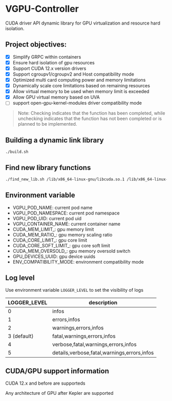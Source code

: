 # VGPU-Controller

CUDA driver API dynamic library for GPU virtualization and resource hard isolation.

## Project objectives:

- [x] Simplify GRPC within containers
- [x] Ensure hard isolation of gpu resources
- [x] Support CUDA 12.x version drivers
- [x] Support cgroupv1/cgroupv2 and Host compatibility mode
- [x] Optimized multi card computing power and memory limitations
- [x] Dynamically scale core limitations based on remaining resources
- [x] Allow virtual memory to be used when memory limit is exceeded 
- [x] Allow GPU virtual memory based on UVA
- [ ] support open-gpu-kernel-modules driver compatibility mode

> Note: Checking indicates that the function has been completed, while unchecking indicates that the function has not been completed or is planned to be implemented.

## Building a dynamic link library

```
./build.sh
```

## Find new library functions

```bash
./find_new_lib.sh /lib/x86_64-linux-gnu/libcuda.so.1 /lib/x86_64-linux-gnu/libnvidia-ml.so.1
```

## Environment variable

* VGPU_POD_NAME: current pod name
* VGPU_POD_NAMESPACE: current pod namespace
* VGPU_POD_UID: current pod uid
* VGPU_CONTAINER_NAME: current container name
* CUDA_MEM_LIMIT_<index>: gpu memory limit
* CUDA_MEM_RATIO_<index>: gpu memory scaling ratio
* CUDA_CORE_LIMIT_<index>: gpu core limit
* CUDA_CORE_SOFT_LIMIT_<index>: gpu core soft limit
* CUDA_MEM_OVERSOLD_<index>: gpu memory oversold switch
* GPU_DEVICES_UUID: gpu device uuids
* ENV_COMPATIBILITY_MODE: environment compatibility mode

## Log level

Use environment variable `LOGGER_LEVEL` to set the visibility of logs

| LOGGER_LEVEL       | description                                 |
| ------------------ |---------------------------------------------|
| 0                  | infos                                       |
| 1                  | errors,infos                                |
| 2                  | warnings,errors,infos                       |
| 3 (default)        | fatal,warnings,errors,infos                 |
| 4                  | verbose,fatal,warnings,errors,infos         |
| 5                  | details,verbose,fatal,warnings,errors,infos |

## CUDA/GPU support information

CUDA 12.x and before are supporteds

Any architecture of GPU after Kepler are supported